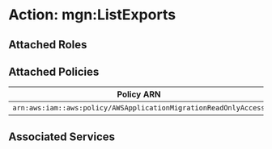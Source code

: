 # Action: mgn:ListExports

## Attached Roles

## Attached Policies

| Policy ARN | Policy Name |
|------------|-------------|
| `arn:aws:iam::aws:policy/AWSApplicationMigrationReadOnlyAccess` | [AWSApplicationMigrationReadOnlyAccess](../policies.md#awsapplicationmigrationreadonlyaccess) |

## Associated Services

